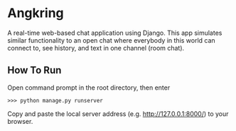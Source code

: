 # Angkring
A real-time web-based chat application using Django. This app simulates similar functionality to an open chat where everybody in this world can connect to, see history, and text in one channel (room chat).
## How To Run
Open command prompt in the root directory, then enter <br>
```
>>> python manage.py runserver
```
Copy and paste the local server address (e.g.  http://127.0.0.1:8000/) to your browser.
